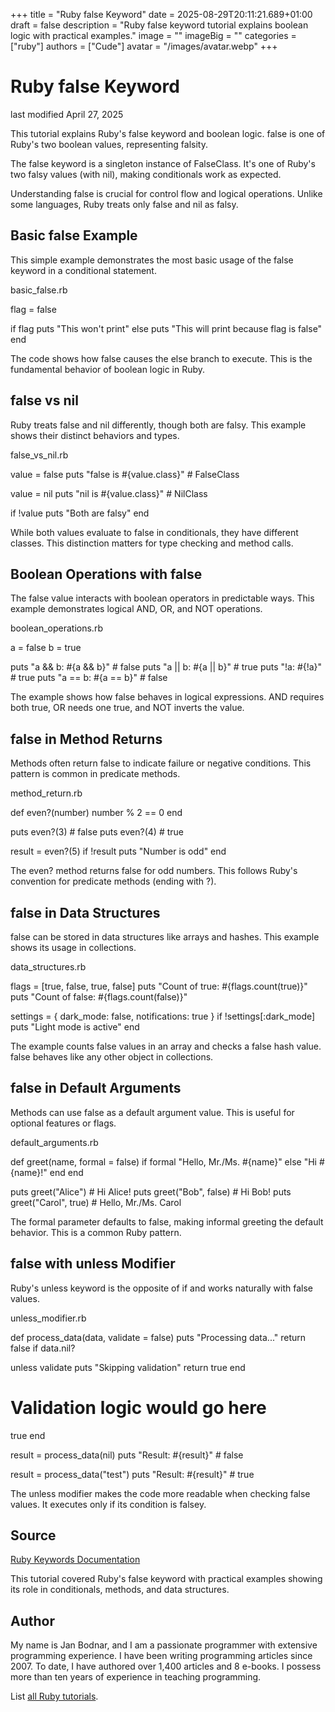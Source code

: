 +++
title = "Ruby false Keyword"
date = 2025-08-29T20:11:21.689+01:00
draft = false
description = "Ruby false keyword tutorial explains boolean logic with practical examples."
image = ""
imageBig = ""
categories = ["ruby"]
authors = ["Cude"]
avatar = "/images/avatar.webp"
+++

# Ruby false Keyword

last modified April 27, 2025

This tutorial explains Ruby's false keyword and boolean logic.
false is one of Ruby's two boolean values, representing falsity.

The false keyword is a singleton instance of FalseClass.
It's one of Ruby's two falsy values (with nil), making conditionals
work as expected.

Understanding false is crucial for control flow and logical
operations. Unlike some languages, Ruby treats only false and
nil as falsy.

## Basic false Example

This simple example demonstrates the most basic usage of the false
keyword in a conditional statement.

basic_false.rb
  

flag = false

if flag
  puts "This won't print"
else
  puts "This will print because flag is false"
end

The code shows how false causes the else branch to
execute. This is the fundamental behavior of boolean logic in Ruby.

## false vs nil

Ruby treats false and nil differently, though both are
falsy. This example shows their distinct behaviors and types.

false_vs_nil.rb
  

value = false
puts "false is #{value.class}"  # FalseClass

value = nil
puts "nil is #{value.class}"    # NilClass

if !value
  puts "Both are falsy"
end

While both values evaluate to false in conditionals, they have different classes.
This distinction matters for type checking and method calls.

## Boolean Operations with false

The false value interacts with boolean operators in predictable
ways. This example demonstrates logical AND, OR, and NOT operations.

boolean_operations.rb
  

a = false
b = true

puts "a &amp;&amp; b: #{a &amp;&amp; b}"  # false
puts "a || b: #{a || b}"  # true
puts "!a: #{!a}"          # true
puts "a == b: #{a == b}"  # false

The example shows how false behaves in logical expressions. AND
requires both true, OR needs one true, and NOT inverts the value.

## false in Method Returns

Methods often return false to indicate failure or negative
conditions. This pattern is common in predicate methods.

method_return.rb
  

def even?(number)
  number % 2 == 0
end

puts even?(3)  # false
puts even?(4)  # true

result = even?(5)
if !result
  puts "Number is odd"
end

The even? method returns false for odd numbers.
This follows Ruby's convention for predicate methods (ending with ?).

## false in Data Structures

false can be stored in data structures like arrays and hashes.
This example shows its usage in collections.

data_structures.rb
  

flags = [true, false, true, false]
puts "Count of true: #{flags.count(true)}"
puts "Count of false: #{flags.count(false)}"

settings = { dark_mode: false, notifications: true }
if !settings[:dark_mode]
  puts "Light mode is active"
end

The example counts false values in an array and checks a false
hash value. false behaves like any other object in collections.

## false in Default Arguments

Methods can use false as a default argument value. This is useful
for optional features or flags.

default_arguments.rb
  

def greet(name, formal = false)
  if formal
    "Hello, Mr./Ms. #{name}"
  else
    "Hi #{name}!"
  end
end

puts greet("Alice")          # Hi Alice!
puts greet("Bob", false)     # Hi Bob!
puts greet("Carol", true)    # Hello, Mr./Ms. Carol

The formal parameter defaults to false, making
informal greeting the default behavior. This is a common Ruby pattern.

## false with unless Modifier

Ruby's unless keyword is the opposite of if and works
naturally with false values.

unless_modifier.rb
  

def process_data(data, validate = false)
  puts "Processing data..."
  return false if data.nil?
  
  unless validate
    puts "Skipping validation"
    return true
  end
  
  # Validation logic would go here
  true
end

result = process_data(nil)
puts "Result: #{result}"  # false

result = process_data("test")
puts "Result: #{result}"  # true

The unless modifier makes the code more readable when checking
false values. It executes only if its condition is falsey.

## Source

[Ruby Keywords Documentation](https://ruby-doc.org/3.4.1/syntax/keywords_rdoc.html/)

This tutorial covered Ruby's false keyword with practical examples
showing its role in conditionals, methods, and data structures.

## Author

My name is Jan Bodnar, and I am a passionate programmer with extensive
programming experience. I have been writing programming articles since 2007.
To date, I have authored over 1,400 articles and 8 e-books. I possess more
than ten years of experience in teaching programming.

List [all Ruby tutorials](/ruby/).